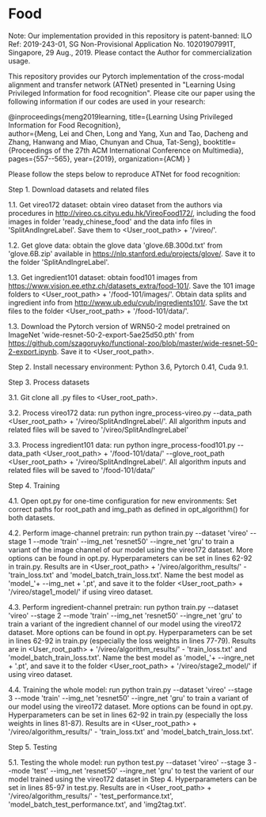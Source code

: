 # Food


Note: Our implementation provided in this repository is patent-banned: ILO Ref: 2019-243-01, SG Non-Provisional Application No. 10201907991T, Singapore, 29 Aug., 2019. Please contact the Author for commercialization usage.  

This repository provides our Pytorch implementation of the cross-modal alignment and transfer network (ATNet) presented in "Learning Using Privileged Information for food recognition". Please cite our paper using the following information if our codes are used in your research:

@inproceedings{meng2019learning,
title={Learning Using Privileged Information for Food Recognition},\
author={Meng, Lei and Chen, Long and Yang, Xun and Tao, Dacheng and Zhang, Hanwang and Miao, Chunyan and Chua, Tat-Seng},
  booktitle={Proceedings of the 27th ACM International Conference on Multimedia},
  pages={557--565},
  year={2019},
  organization={ACM}
}


Please follow the steps below to reproduce ATNet for food recognition:

Step 1. Download datasets and related files

1.1. Get vireo172 dataset: obtain vireo dataset from the authors via procedures in http://vireo.cs.cityu.edu.hk/VireoFood172/, including the food images in folder 'ready_chinese_food' and the data info files in 'SplitAndIngreLabel'. Save them to <User_root_path> + '/vireo/'.

1.2. Get glove data: obtain the glove data 'glove.6B.300d.txt' from 'glove.6B.zip' available in https://nlp.stanford.edu/projects/glove/. Save it to the folder 'SplitAndIngreLabel'.

1.3. Get ingredient101 dataset: obtain food101 images from https://www.vision.ee.ethz.ch/datasets_extra/food-101/. Save the 101 image folders to <User_root_path> + '/food-101/images/'. Obtain data splits and ingredient info from http://www.ub.edu/cvub/ingredients101/. Save the txt files to the folder <User_root_path> + '/food-101/data/'.

1.3. Download the Pytorch version of WRN50-2 model pretrained on ImageNet 'wide-resnet-50-2-export-5ae25d50.pth' from https://github.com/szagoruyko/functional-zoo/blob/master/wide-resnet-50-2-export.ipynb. Save it to <User_root_path>.

Step 2. Install necessary environment: Python 3.6, Pytorch 0.41, Cuda 9.1.

Step 3. Process datasets

3.1. Git clone all .py files to <User_root_path>.

3.2. Process vireo172 data: run python ingre_process-vireo.py --data_path <User_root_path> + '/vireo/SplitAndIngreLabel/'. All algorithm inputs and related files will be saved to '/vireo/SplitAndIngreLabel'

3.3. Process ingredient101 data: run python ingre_process-food101.py --data_path <User_root_path> + '/food-101/data/' --glove_root_path <User_root_path> + '/vireo/SplitAndIngreLabel/'. All algorithm inputs and related files will be saved to '/food-101/data/'

Step 4. Training

4.1. Open opt.py for one-time configuration for new environments: Set correct paths for root_path and img_path as defined in opt_algorithm() for both datasets.

4.2. Perform image-channel pretrain: run python train.py --dataset 'vireo' --stage 1 --mode 'train' --img_net 'resnet50' --ingre_net 'gru' to train a variant of the image channel of our model using the vireo172 dataset. More options can be found in opt.py. Hyperparameters can be set in lines 62-92 in train.py. Results are in <User_root_path> + '/vireo/algorithm_results/' - 'train_loss.txt' and 'model_batch_train_loss.txt'. Name the best model as 'model_'+ --img_net + '.pt', and save it to the folder <User_root_path> + '/vireo/stage1_model/' if using vireo dataset.

4.3. Perform ingredient-channel pretrain: run python train.py --dataset 'vireo' --stage 2 --mode 'train' --img_net 'resnet50' --ingre_net 'gru' to train a variant of the ingredient channel of our model using the vireo172 dataset. More options can be found in opt.py. Hyperparameters can be set in lines 62-92 in train.py (especially the loss weights in lines 77-79). Results are in <User_root_path> + '/vireo/algorithm_results/' - 'train_loss.txt' and 'model_batch_train_loss.txt'. Name the best model as 'model_'+ --ingre_net + '.pt', and save it to the folder <User_root_path> + '/vireo/stage2_model/' if using vireo dataset.

4.4. Training the whole model: run python train.py --dataset 'vireo' --stage 3 --mode 'train' --img_net 'resnet50' --ingre_net 'gru' to train a variant of our model using the vireo172 dataset. More options can be found in opt.py. Hyperparameters can be set in lines 62-92 in train.py (especially the loss weights in lines 81-87). Results are in <User_root_path> + '/vireo/algorithm_results/' - 'train_loss.txt' and 'model_batch_train_loss.txt'.

Step 5. Testing

5.1. Testing the whole model: run python test.py --dataset 'vireo' --stage 3 --mode 'test' --img_net 'resnet50' --ingre_net 'gru' to test the varient of our model trained using the vireo172 dataset in Step 4. Hyperparameters can be set in lines 85-97 in test.py. Results are in <User_root_path> + '/vireo/algorithm_results/' - 'test_performance.txt', 'model_batch_test_performance.txt', and 'img2tag.txt'. 
